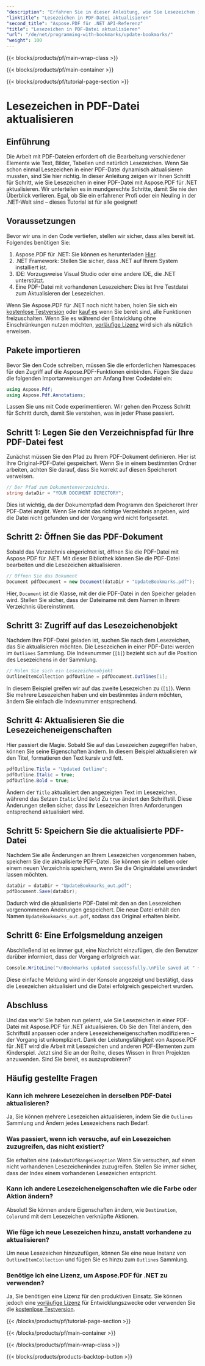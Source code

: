 ```yaml
---
"description": "Erfahren Sie in dieser Anleitung, wie Sie Lesezeichen in einer PDF-Datei mit Aspose.PDF für .NET aktualisieren. Ideal für Entwickler, die PDF-Lesezeichen effektiv ändern möchten."
"linktitle": "Lesezeichen in PDF-Datei aktualisieren"
"second_title": "Aspose.PDF für .NET API-Referenz"
"title": "Lesezeichen in PDF-Datei aktualisieren"
"url": "/de/net/programming-with-bookmarks/update-bookmarks/"
"weight": 100
---
```


{{< blocks/products/pf/main-wrap-class >}}

{{< blocks/products/pf/main-container >}}

{{< blocks/products/pf/tutorial-page-section >}}

# Lesezeichen in PDF-Datei aktualisieren

## Einführung

Die Arbeit mit PDF-Dateien erfordert oft die Bearbeitung verschiedener Elemente wie Text, Bilder, Tabellen und natürlich Lesezeichen. Wenn Sie schon einmal Lesezeichen in einer PDF-Datei dynamisch aktualisieren mussten, sind Sie hier richtig. In dieser Anleitung zeigen wir Ihnen Schritt für Schritt, wie Sie Lesezeichen in einer PDF-Datei mit Aspose.PDF für .NET aktualisieren. Wir unterteilen es in mundgerechte Schritte, damit Sie nie den Überblick verlieren. Egal, ob Sie ein erfahrener Profi oder ein Neuling in der .NET-Welt sind – dieses Tutorial ist für alle geeignet!

## Voraussetzungen

Bevor wir uns in den Code vertiefen, stellen wir sicher, dass alles bereit ist. Folgendes benötigen Sie:

1. Aspose.PDF für .NET: Sie können es herunterladen [Hier](https://releases.aspose.com/pdf/net/).
2. .NET Framework: Stellen Sie sicher, dass .NET auf Ihrem System installiert ist.
3. IDE: Vorzugsweise Visual Studio oder eine andere IDE, die .NET unterstützt.
4. Eine PDF-Datei mit vorhandenen Lesezeichen: Dies ist Ihre Testdatei zum Aktualisieren der Lesezeichen.

Wenn Sie Aspose.PDF für .NET noch nicht haben, holen Sie sich ein [kostenlose Testversion](https://releases.aspose.com/) oder [kauf es](https://purchase.aspose.com/buy) wenn Sie bereit sind, alle Funktionen freizuschalten. Wenn Sie es während der Entwicklung ohne Einschränkungen nutzen möchten, [vorläufige Lizenz](https://purchase.aspose.com/temporary-license/) wird sich als nützlich erweisen.

## Pakete importieren

Bevor Sie den Code schreiben, müssen Sie die erforderlichen Namespaces für den Zugriff auf die Aspose.PDF-Funktionen einbinden. Fügen Sie dazu die folgenden Importanweisungen am Anfang Ihrer Codedatei ein:

```csharp
using Aspose.Pdf;
using Aspose.Pdf.Annotations;
```

Lassen Sie uns mit Code experimentieren. Wir gehen den Prozess Schritt für Schritt durch, damit Sie verstehen, was in jeder Phase passiert.

## Schritt 1: Legen Sie den Verzeichnispfad für Ihre PDF-Datei fest

Zunächst müssen Sie den Pfad zu Ihrem PDF-Dokument definieren. Hier ist Ihre Original-PDF-Datei gespeichert. Wenn Sie in einem bestimmten Ordner arbeiten, achten Sie darauf, dass Sie korrekt auf diesen Speicherort verweisen.

```csharp
// Der Pfad zum Dokumentenverzeichnis.
string dataDir = "YOUR DOCUMENT DIRECTORY";
```

Dies ist wichtig, da der Dokumentpfad dem Programm den Speicherort Ihrer PDF-Datei angibt. Wenn Sie nicht das richtige Verzeichnis angeben, wird die Datei nicht gefunden und der Vorgang wird nicht fortgesetzt.

## Schritt 2: Öffnen Sie das PDF-Dokument

Sobald das Verzeichnis eingerichtet ist, öffnen Sie die PDF-Datei mit Aspose.PDF für .NET. Mit dieser Bibliothek können Sie die PDF-Datei bearbeiten und die Lesezeichen aktualisieren.

```csharp
// Öffnen Sie das Dokument
Document pdfDocument = new Document(dataDir + "UpdateBookmarks.pdf");
```

Hier, `Document` ist die Klasse, mit der die PDF-Datei in den Speicher geladen wird. Stellen Sie sicher, dass der Dateiname mit dem Namen in Ihrem Verzeichnis übereinstimmt. 

## Schritt 3: Zugriff auf das Lesezeichenobjekt

Nachdem Ihre PDF-Datei geladen ist, suchen Sie nach dem Lesezeichen, das Sie aktualisieren möchten. Die Lesezeichen in einer PDF-Datei werden im `Outlines` Sammlung. Die Indexnummer (`[1]`) bezieht sich auf die Position des Lesezeichens in der Sammlung.

```csharp
// Holen Sie sich ein Lesezeichenobjekt
OutlineItemCollection pdfOutline = pdfDocument.Outlines[1];
```

In diesem Beispiel greifen wir auf das zweite Lesezeichen zu (`[1]`). Wenn Sie mehrere Lesezeichen haben und ein bestimmtes ändern möchten, ändern Sie einfach die Indexnummer entsprechend.

## Schritt 4: Aktualisieren Sie die Lesezeicheneigenschaften

Hier passiert die Magie. Sobald Sie auf das Lesezeichen zugegriffen haben, können Sie seine Eigenschaften ändern. In diesem Beispiel aktualisieren wir den Titel, formatieren den Text kursiv und fett.

```csharp
pdfOutline.Title = "Updated Outline";
pdfOutline.Italic = true;
pdfOutline.Bold = true;
```

Ändern der `Title` aktualisiert den angezeigten Text im Lesezeichen, während das Setzen `Italic` Und `Bold` Zu `true` ändert den Schriftstil. Diese Änderungen stellen sicher, dass Ihr Lesezeichen Ihren Anforderungen entsprechend aktualisiert wird.

## Schritt 5: Speichern Sie die aktualisierte PDF-Datei

Nachdem Sie alle Änderungen an Ihrem Lesezeichen vorgenommen haben, speichern Sie die aktualisierte PDF-Datei. Sie können sie im selben oder einem neuen Verzeichnis speichern, wenn Sie die Originaldatei unverändert lassen möchten.

```csharp
dataDir = dataDir + "UpdateBookmarks_out.pdf";
pdfDocument.Save(dataDir);
```

Dadurch wird die aktualisierte PDF-Datei mit den an den Lesezeichen vorgenommenen Änderungen gespeichert. Die neue Datei erhält den Namen `UpdateBookmarks_out.pdf`, sodass das Original erhalten bleibt.

## Schritt 6: Eine Erfolgsmeldung anzeigen

Abschließend ist es immer gut, eine Nachricht einzufügen, die den Benutzer darüber informiert, dass der Vorgang erfolgreich war.

```csharp
Console.WriteLine("\nBookmarks updated successfully.\nFile saved at " + dataDir);
```

Diese einfache Meldung wird in der Konsole angezeigt und bestätigt, dass die Lesezeichen aktualisiert und die Datei erfolgreich gespeichert wurden.

## Abschluss

Und das war’s! Sie haben nun gelernt, wie Sie Lesezeichen in einer PDF-Datei mit Aspose.PDF für .NET aktualisieren. Ob Sie den Titel ändern, den Schriftstil anpassen oder andere Lesezeicheneigenschaften modifizieren – der Vorgang ist unkompliziert. Dank der Leistungsfähigkeit von Aspose.PDF für .NET wird die Arbeit mit Lesezeichen und anderen PDF-Elementen zum Kinderspiel. Jetzt sind Sie an der Reihe, dieses Wissen in Ihren Projekten anzuwenden. Sind Sie bereit, es auszuprobieren?

## Häufig gestellte Fragen

### Kann ich mehrere Lesezeichen in derselben PDF-Datei aktualisieren?  
Ja, Sie können mehrere Lesezeichen aktualisieren, indem Sie die `Outlines` Sammlung und Ändern jedes Lesezeichens nach Bedarf.

### Was passiert, wenn ich versuche, auf ein Lesezeichen zuzugreifen, das nicht existiert?  
Sie erhalten eine `IndexOutOfRangeException` Wenn Sie versuchen, auf einen nicht vorhandenen Lesezeichenindex zuzugreifen. Stellen Sie immer sicher, dass der Index einem vorhandenen Lesezeichen entspricht.

### Kann ich andere Lesezeicheneigenschaften wie die Farbe oder Aktion ändern?  
Absolut! Sie können andere Eigenschaften ändern, wie `Destination`, `Color`und mit dem Lesezeichen verknüpfte Aktionen.

### Wie füge ich neue Lesezeichen hinzu, anstatt vorhandene zu aktualisieren?  
Um neue Lesezeichen hinzuzufügen, können Sie eine neue Instanz von `OutlineItemCollection` und fügen Sie es hinzu zum `Outlines` Sammlung.

### Benötige ich eine Lizenz, um Aspose.PDF für .NET zu verwenden?  
Ja, Sie benötigen eine Lizenz für den produktiven Einsatz. Sie können jedoch eine [vorläufige Lizenz](https://purchase.aspose.com/temporary-license/) für Entwicklungszwecke oder verwenden Sie die [kostenlose Testversion](https://releases.aspose.com/).

{{< /blocks/products/pf/tutorial-page-section >}}

{{< /blocks/products/pf/main-container >}}

{{< /blocks/products/pf/main-wrap-class >}}

{{< blocks/products/products-backtop-button >}}